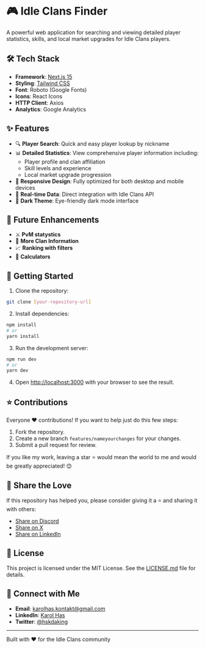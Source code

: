 # 🎮 Idle Clans Finder

A powerful web application for searching and viewing detailed player statistics, skills, and local market upgrades for Idle Clans players.

## 🛠️ Tech Stack

- **Framework**: [Next.js 15](https://nextjs.org/)
- **Styling**: [Tailwind CSS](https://v3.tailwindcss.com/docs/installation)
- **Font**: Roboto (Google Fonts)
- **Icons**: React Icons
- **HTTP Client**: Axios
- **Analytics**: Google Analytics

## ✨ Features

- 🔍 **Player Search**: Quick and easy player lookup by nickname
- 📊 **Detailed Statistics**: View comprehensive player information including:
  - Player profile and clan affiliation
  - Skill levels and experience
  - Local market upgrade progression
- 📱 **Responsive Design**: Fully optimized for both desktop and mobile devices
- 🎯 **Real-time Data**: Direct integration with Idle Clans API
- 🌙 **Dark Theme**: Eye-friendly dark mode interface

## 💎 Future Enhancements

- ⚔️ **PvM statystics**
- 🤝 **More Clan Information**
- 📈 **Ranking with filters**
- 🧮 **Calculators**

## 🚀 Getting Started

1. Clone the repository:

```bash
git clone [your-repository-url]
```

2. Install dependencies:

```bash
npm install
# or
yarn install
```

3. Run the development server:

```bash
npm run dev
# or
yarn dev
```

4. Open [http://localhost:3000](http://localhost:3000) with your browser to see the result.

## ⭐️ Contributions

Everyone ❤️ contributions! If you want to help just do this few steps:

1. Fork the repository.
2. Create a new branch `features/nameyourchanges` for your changes.
3. Submit a pull request for review.

If you like my work, leaving a star ⭐️ would mean the world to me and would be greatly appreciated! 😊

## 📣 Share the Love

If this repository has helped you, please consider giving it a ⭐️ and sharing it with others:

- [Share on Discord](https://discord.com)
- [Share on X](https://x.com)
- [Share on LinkedIn](https://www.linkedin.com/)

## 📝 License

This project is licensed under the MIT License. See the [LICENSE.md](LICENSE.md) file for details.

## 🤝 Connect with Me

- **Email**: [karolhas.kontakt@gmail.com](mailto:karolhas.kontakt@gmail.com)
- **LinkedIn**: [Karol Has](https://www.linkedin.com/in/karolhas/)
- **Twitter**: [@hskdaking](https://x.com/hskdaking)

---

Built with ❤️ for the Idle Clans community
